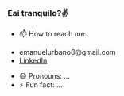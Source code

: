 ### Eai tranquilo?✌



<!--

- 🔭 I’m currently working on ...
- 🌱 I’m currently learning ...
- 👯 I’m looking to collaborate on ...
- 🤔 I’m looking for help with ...
- 💬 Ask me about ...
-->
- 📫 How to reach me: 
<ul>
   <li>emanuelurbano8@gmail.com</li>
   <li> 
    <a href="https://www.linkedin.com/in/emanuel-urbano-6364541b3/">LinkedIn</a>
   </li>
</ul>
 
- 😄 Pronouns: ...
- ⚡ Fun fact: ...


